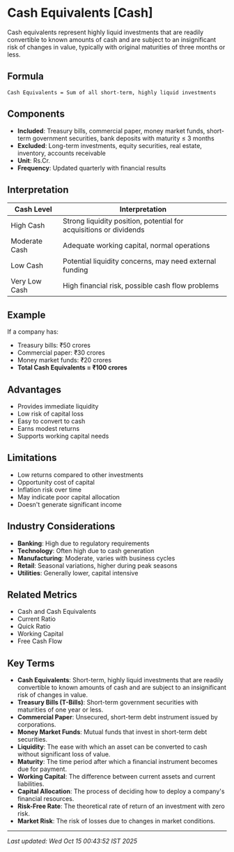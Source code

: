 # Cash Equivalents [Cash]

Cash equivalents represent highly liquid investments that are readily convertible to known amounts of cash and are subject to an insignificant risk of changes in value, typically with original maturities of three months or less.

## Formula
```text
Cash Equivalents = Sum of all short-term, highly liquid investments
```

## Components
- **Included**: Treasury bills, commercial paper, money market funds, short-term government securities, bank deposits with maturity ≤ 3 months
- **Excluded**: Long-term investments, equity securities, real estate, inventory, accounts receivable
- **Unit**: Rs.Cr.
- **Frequency**: Updated quarterly with financial results

## Interpretation
| Cash Level | Interpretation |
|------------|----------------|
| High Cash | Strong liquidity position, potential for acquisitions or dividends |
| Moderate Cash | Adequate working capital, normal operations |
| Low Cash | Potential liquidity concerns, may need external funding |
| Very Low Cash | High financial risk, possible cash flow problems |

## Example
If a company has:
- Treasury bills: ₹50 crores
- Commercial paper: ₹30 crores
- Money market funds: ₹20 crores
- **Total Cash Equivalents = ₹100 crores**

## Advantages
- Provides immediate liquidity
- Low risk of capital loss
- Easy to convert to cash
- Earns modest returns
- Supports working capital needs

## Limitations
- Low returns compared to other investments
- Opportunity cost of capital
- Inflation risk over time
- May indicate poor capital allocation
- Doesn't generate significant income

## Industry Considerations
- **Banking**: High due to regulatory requirements
- **Technology**: Often high due to cash generation
- **Manufacturing**: Moderate, varies with business cycles
- **Retail**: Seasonal variations, higher during peak seasons
- **Utilities**: Generally lower, capital intensive

## Related Metrics
- Cash and Cash Equivalents
- Current Ratio
- Quick Ratio
- Working Capital
- Free Cash Flow

## Key Terms
- **Cash Equivalents**: Short-term, highly liquid investments that are readily convertible to known amounts of cash and are subject to an insignificant risk of changes in value.
- **Treasury Bills (T-Bills)**: Short-term government securities with maturities of one year or less.
- **Commercial Paper**: Unsecured, short-term debt instrument issued by corporations.
- **Money Market Funds**: Mutual funds that invest in short-term debt securities.
- **Liquidity**: The ease with which an asset can be converted to cash without significant loss of value.
- **Maturity**: The time period after which a financial instrument becomes due for payment.
- **Working Capital**: The difference between current assets and current liabilities.
- **Capital Allocation**: The process of deciding how to deploy a company's financial resources.
- **Risk-Free Rate**: The theoretical rate of return of an investment with zero risk.
- **Market Risk**: The risk of losses due to changes in market conditions.

---
*Last updated: Wed Oct 15 00:43:52 IST 2025*
